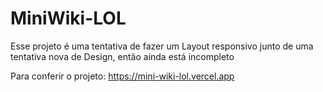 # MiniWiki-LOL

Esse projeto é uma tentativa de fazer um Layout responsivo junto de uma tentativa nova de Design, então ainda está incompleto

Para conferir o projeto: https://mini-wiki-lol.vercel.app
